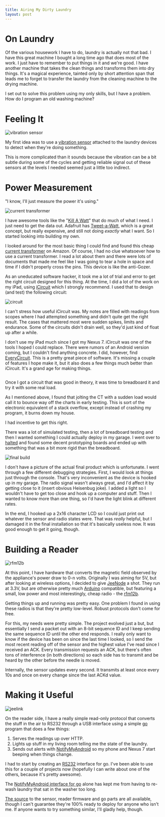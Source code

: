 ```yaml
---
title: Airing My Dirty Laundry
layout: post
---
```


# On Laundry

Of the various housework I have to do, laundry is actually not that
bad.  I have this great machine I bought a long time ago that does
most of the work.  I just have to remember to put things in it and
we're good.  I have another machine that takes the clean things and
transforms them into dry things.  It's a magical experience, tainted
only by short attention span that leads me to forget to transfer the
laundry from the cleaning machine to the drying machine.

I set out to solve this problem using my only skills, but I have a
problem.  How do I program an old washing machine?

# Feeling It

<div>
  <img src="/images/vibsense.png" alt="vibration sensor"
      title="Vibration Sensor"
      class="floatright"/>
</div>

My first idea was to use a [vibration sensor][vibsens] attached to the
laundry devices to detect when they're doing something.

This is more complicated than it sounds because the vibration can be a
bit subtle during some of the cycles and getting reliable signal out
of these sensors at the levels I needed seemed just a little too
indirect.

# Power Measurement

"I know, I'll just measure the power it's using."

<div>
  <img src="/images/ct.png" alt="current transformer"
      title="Current Transformer"
      class="floatleft"/>
</div>

I have awesome tools like the "[Kill A Watt][killawatt]" that do much
of what I need.  I just need to get the data out.  Adafruit has
[Tweet-a-Watt][tweetawatt], which is a great concept, but really
expensive, and still not doing *exactly* what I want.  So I started
looking into building my own.

I looked around for the most basic thing I could find and found this
cheap [current transformer][ct] on Amazon.  Of course, I had no clue
whatsoever how to use a current transformer.  I read a lot about them
and there were lots of documents that made me feel like I was going to
tear a hole in space and time if I didn't properly cross the pins.
This device is like the anti-Gozer.

As an uneducated software hacker, it took me a lot of trial and error
to get the right circuit designed for this thing.  At the time, I did
a lot of the work on my iPad, using [iCircuit][icircuit] which I
strongly recommend.  I used that to design (and test) the following
circuit:

<img src="/images/ct-circuit.png" alt="circuit"
    title="Current Transformer Circuit"
    class="centered"/>

I can't stress how useful iCircuit was.  My notes are filled with
readings from scopes where I had attempted something and didn't quite
get the right result.  The cases that mattered most were sudden
spikes, limits and endurance.  Some of the circuits didn't drain well,
so they'd just kind of float up after a while.

I don't use my iPad much since I got my Nexus 7.  iCircuit was one of
the tools I hoped I could replace.  There were rumors of an Android
version coming, but I couldn't find anything concrete.  I did,
however, find [EveryCircuit][everycircuit].  This is a pretty great
piece of software.  It's missing a couple of features I hope make it,
but it also does a few things much better than iCircuit.  It's a grand
age for making things.

<div>
  <img src="/images/ct-scope.png" alt=""
      title="Current Transformer Scoped"
      class="floatleft"/>
</div>

Once I got a circuit that was good in theory, it was time to
breadboard it and try it with some real load.

As I mentioned above, I found that jolting the CT with a sudden load
would call it to bounce way off the charts in early testing.  This is
sort of the electronic equivalent of a stack overflow, except instead
of crashing my program, it burns down my house.

I had incentive to get this right.

There was a lot of simulated testing, then a lot of breadboard testing
and then I wanted something I could actually deploy in my garage.  I
went over to [halted][halted] and found some decent prototyping boards
and ended up with something that was a bit more rigid than the
breadboard.

<img src="/images/ct-final.jpg" alt="final build"
    title="Current Transformer Circuit Build"
    class="centered"/>

I don't have a picture of the actual final product which is
unfortunate.  I went through a few different debugging strategies.
First, I would look at things just through the console.  That's very
inconvenient as the device is hooked up in my garage.  The radio
signal wasn't always great, and I'd affect it by getting close to it
(insert obvious Heisenbug joke).  I added a light so I wouldn't have
to get too close and hook up a computer and stuff.  Then I wanted to
know more than one thing, so I'd have the light blink at different
rates.

In the end, I hooked up a 2x16 character LCD so I could just print out
whatever the sensor and radio states were.  That was *really* helpful,
but I damaged it in the final installation so that it's basically
useless now.  It was good enough to get it going, though.

# Building a Reader

<div>
  <img src="/images/rfm12b.jpg" alt="rfm12b"
      title="RFM 12b"
      class="floatleft"/>
</div>

At this point, I have hardware that converts the magnetic field
observed by the appliance's power draw to 0-n volts.  Originally I was
aiming for 5V, but after looking at wireless options, I decided to
give [JeeNode][jeenode] a shot.  They run at 3.3V, but are otherwise
pretty much [Arduino][arduino] compatible, but featuring a small, low
power and most interestingly, cheap radio - the [rfm12b][rfm12b].

Getting things up and running was pretty easy.  One problem I found in
using these radios is that they're pretty low-level.  Robust protocols
don't come for free.

For this, my needs were pretty simple.  The project evolved just a
but, but essentially I send a packet out with an 8-bit sequence ID and
I keep sending the same sequence ID until the other end responds.  I
really only want to know if the device has been on since the last time
I looked, so I send the most recent reading off of the sensor and the
highest value I've read since I received an ACK.  Every transmission
requests an ACK, but there's often tons of interference (in both
directions) so each side has to transmit and be heard by the other
before the needle is moved.

Internally, the sensor updates every second.  It transmits at least
once every 10s and once on every change since the last ACKd value.

# Making it Useful

<div>
  <img src="/images/jeelink.jpg" alt="jeelink"
      title="JeeLink"
      class="floatright"/>
</div>

On the reader side, I have a really simple read-only protocol that
converts the stuff in the air to RS232 through a USB interface using a
simple [go][golang] program that does a few things:

1. Serves the readings up over HTTP.
2. Lights up stuff in my living room telling me the state of the
   laundry.
3. Sends out alerts with [NotifyMyAndroid][nma] so my phone and Nexus
   7 start beeping when things change.

I had to start by creating an [RS232][rs232go] interface for go.  I've
been able to use this for a couple of projects now (hopefully I can
write about one of the others, because it's pretty awesome).

The [NotifyMyAndroid interface for go][nmago] alone has kept me from
having to re-wash laundry that sat in the washer too long.

[The source][source] to the sensor, reader firmware and go parts are
all available, though I can't guarantee they're 100% ready to deploy
for anyone who isn't me.  If anyone wants to try something similar,
I'll gladly help, though.

[ct]: http://www.amazon.com/013-030-Output-Non-invasive-Current-Transformer/dp/B005CTWE8A/
[vibsens]: https://www.sparkfun.com/products/9196
[killawatt]: http://www.p3international.com/products/special/p4400/p4400-ce.html
[tweetawatt]: http://www.ladyada.net/make/tweetawatt/
[jeenode]: http://shop.moderndevice.com/products/jeenode-kit
[icircuit]: http://icircuitapp.com/
[everycircuit]: https://play.google.com/store/apps/details?id=com.everycircuit
[halted]: http://www.halted.com/
[arduino]: http://www.arduino.cc/
[rfm12b]: http://shop.moderndevice.com/products/rfm12b-radio
[rs232go]: https://github.com/dustin/rs232.go
[golang]: http://golang.org/
[nma]: https://www.notifymyandroid.com/
[nmago]: https://github.com/dustin/nma.go
[source]: https://github.com/dustin/washer
